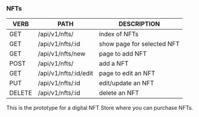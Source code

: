### NFTs
   VERB 		 | 		  PATH 		 |  	 DESCRIPTION
------------ | ------------- | -------------------
GET | /api/v1/nfts/ | index of NFTs |
GET | /api/v1/nfts/:id | show page for selected NFT |
GET | /api/v1/nfts/new | page to add NFT |
POST | /api/v1/nfts/ | add a NFT |
GET | /api/v1/nfts/:id/edit | page to edit an NFT |
PUT | /api/v1/nfts/:id | edit/update an NFT |
DELETE | /api/v1/nfts/:id | delete an NFT |

This is the prototype for a digital NFT Store where you can purchase NFTs.